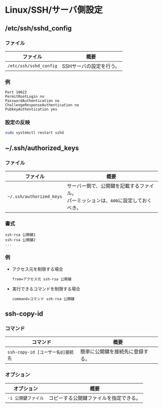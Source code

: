 # Linux/SSH/サーバ側設定

## /etc/ssh/sshd_config

### ファイル

| ファイル               | 概要                    |
| ---------------------- | ----------------------- |
| `/etc/ssh/sshd_config` | SSHサーバの設定を行う。 |

### 例

```text
Port 10022
PermitRootLogin no
PasswordAuthentication no 
ChallengeResponseAuthentication no
PubkeyAuthentication yes
```

### 設定の反映

```bash
sudo systemctl restart sshd
```

## ~/.ssh/authorized_keys

### ファイル

| ファイル                 | 概要                                                         |
| ------------------------ | ------------------------------------------------------------ |
| `~/.ssh/authorized_keys` | サーバー側で、公開鍵を記載するファイル。<br />パーミッションは、`600`に設定しておくべき。 |

### 書式

```text
ssh-rsa 公開鍵1
ssh-rsa 公開鍵2
...
```

### 例

- アクセス元を制限する場合

  ```text
  from=アクセス元 ssh-rsa 公開鍵
  ```

- 実行できるコマンドを制限する場合

  ```text
  command=コマンド ssh-rsa 公開鍵
  ```

## ssh-copy-id

### コマンド

| コマンド                          | 概要                             |
| --------------------------------- | -------------------------------- |
| `ssh-copy-id [ユーザー名@]接続先` | 簡単に公開鍵を接続先に登録する。 |

### オプション

| オプション          | 概要                                   |
| ------------------- | -------------------------------------- |
| `-i 公開鍵ファイル` | コピーする公開鍵ファイルを指定できる。 |
